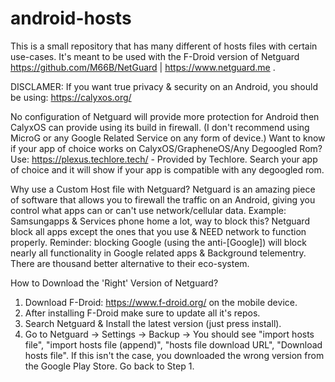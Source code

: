 # android-hosts
This is a small repository that has many different of hosts files with certain use-cases. It's meant to be used with the F-Droid version of Netguard https://github.com/M66B/NetGuard | https://www.netguard.me .

DISCLAMER: If you want true privacy & security on an Android, you should be using: https://calyxos.org/

No configuration of Netguard will provide more protection for Android then CalyxOS can provide using its build in firewall.
(I don't recommend using MicroG or any Google Related Service on any form of device.)
Want to know if your app of choice works on CalyxOS/GrapheneOS/Any Degoogled Rom?
Use: https://plexus.techlore.tech/ - Provided by Techlore. 
Search your app of choice and it will show if your app is compatible with any degoogled rom.

Why use a Custom Host file with Netguard?
Netguard is an amazing piece of software that allows you to firewall the traffic on an Android, giving you control what apps can or can't use network/cellular data.
Example: Samsungapps & Services phone home a lot, way to block this? Netguard block all apps except the ones that you use & NEED network to function properly.
Reminder: blocking Google (using the anti-[Google]) will block nearly all functionality in Google related apps & Background telementry. 
There are thousand better alternative to their eco-system. 


How to Download the 'Right' Version of Netguard?
1) Download F-Droid: https://www.f-droid.org/ on the mobile device.
2) After installing F-Droid make sure to update all it's repos.
3) Search Netguard & Install the latest version (just press install).
4) Go to Netguard -> Settings -> Backup -> You should see "import hosts file", "import hosts file (append)", "hosts file download URL", "Download hosts file".
   If this isn't the case, you downloaded the wrong version from the Google Play Store. Go back to Step 1.
